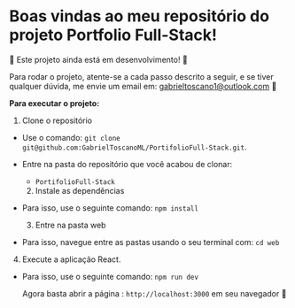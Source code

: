 # Boas vindas ao meu repositório do projeto Portfolio Full-Stack!

:construction: Este projeto ainda está em desenvolvimento! :construction:

Para rodar o projeto, atente-se a cada passo descrito a seguir, e se tiver qualquer dúvida, me envie um email em: gabrieltoscano1@outlook.com :rocket:

<strong>Para executar o projeto:</strong>

  1. Clone o repositório

- Use o comando: `git clone git@github.com:GabrielToscanoML/PortifolioFull-Stack.git`.
- Entre na pasta do repositório que você acabou de clonar:
  - `PortifolioFull-Stack`

  2. Instale as dependências

- Para isso, use o seguinte comando: `npm install`

  3. Entre na pasta web

- Para isso, navegue entre as pastas usando o seu terminal com: `cd web`

 4. Execute a aplicação React.

- Para isso, use o seguinte comando: `npm run dev`

  Agora basta abrir a página : `http://localhost:3000` em seu navegador :rocket: